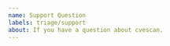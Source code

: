```yaml
---
name: Support Question
labels: triage/support
about: If you have a question about cvescan.
---
```


<!--
If you have a trouble, feel free to ask.
Make sure you're not asking duplicate question by searching on the issues lists.
-->
